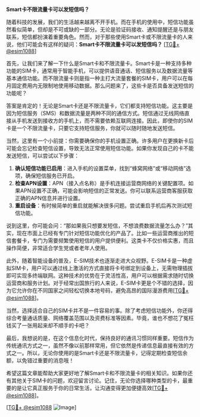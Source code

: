 **Smart卡不限流量卡可以发短信吗？**

随着科技的发展，我们的生活越来越离不开手机。而在手机的使用中，短信功能虽然看似简单，但却是不可或缺的一部分。无论是验证码接收、通知提醒还是与朋友联系，短信都扮演着重要角色。然而，对于那些使用Smart卡或不限流量卡的人来说，他们可能会有这样的疑问：**Smart卡不限流量卡可以发短信吗？** [[TG💪+ @esim1088](https://t.me/s/esim1088)]

首先，让我们来了解一下什么是Smart卡和不限流量卡。Smart卡是一种支持多种功能的SIM卡，通常用于智能手机，可以提供语音通话、短信服务以及数据流量等基本通信功能。而不限流量卡则是指一种主打大流量套餐的SIM卡，用户可以在每月固定费用内无限制地使用移动数据。那么问题来了，这些卡是否具备发送短信的功能呢？

答案是肯定的！无论是Smart卡还是不限流量卡，它们都支持短信功能。这主要是因为短信服务（SMS）和数据流量是两种不同的通信方式。短信通过无线网络直接从手机发送到接收方的手机上，而不需要依赖互联网连接。因此，即使你的SIM卡是一个不限流量卡，只要它支持短信服务，你就可以随时随地发送短信。

当然，这里有一个小前提：你需要确保你的手机设置正确。许多用户在更换新卡后可能会忘记检查短信设置，导致无法正常使用短信功能。如果你发现自己的卡不能发送短信，可以尝试以下步骤：

1. **确认短信功能已启用**：进入手机的设置菜单，找到“蜂窝网络”或“移动网络”选项，确保短信服务已开启。
2. **检查APN设置**：APN（接入点名称）是手机连接运营商网络的关键配置项。如果APN设置不正确，可能会影响短信的正常发送。你可以联系运营商客服获取正确的APN信息并进行设置。
3. **重启设备**：有时候简单的重启就能解决很多问题。尝试重启手机后再次测试短信功能。

说到这里，你可能会问：“那如果我只想要发短信，不想浪费数据流量怎么办？”其实，现在市面上已经有专门针对短信功能优化的产品了。比如一些运营商推出的短信套餐卡，专门为需要频繁使用短信的用户提供便利。这类卡不仅价格实惠，而且操作简便，非常适合学生党或者老年人使用。

此外，随着智能设备的普及，E-SIM技术也逐渐走进大众视野。E-SIM卡是一种虚拟SIM卡，用户可以通过线上激活的方式直接将卡号绑定到设备上，无需物理插拔即可实现多终端联网。这种技术的优势在于灵活性高，用户可以根据需求随时切换运营商和服务计划。对于经常出国旅行的人来说，E-SIM卡更是个不错的选择，因为它允许你在不同国家之间轻松切换本地号码，避免高昂的国际漫游费用[[TG💪+ @esim1088](https://t.me/s/esim1088)]。

当然，选择适合自己的SIM卡并不是一件容易的事。除了考虑短信功能外，你还得综合考量通话质量、网络覆盖范围以及资费标准等因素。毕竟，谁也不想花了冤枉钱买了一张用起来却不顺手的卡吧？

最后，我想说的是，在这个信息化时代，保持良好的通讯习惯同样重要。短信作为传统通讯方式之一，虽然不像以前那样常用，但它依然是传递信息最直接有效的方式之一。所以，无论你使用的是Smart卡还是不限流量卡，记得定期检查短信余额，以免错过重要的消息哦！

希望这篇文章能帮助大家更好地了解Smart卡和不限流量卡的相关知识。如果你还有其他关于SIM卡的问题，欢迎留言讨论。记住，无论你选择哪种类型的卡，最重要的是让它真正服务于你的日常生活，让沟通变得更加便捷高效[[TG💪+ @esim1088](https://t.me/s/esim1088)]。

[[TG💪+ @esim1088](https://t.me/s/esim1088) ![Image](https://i.postimg.cc/4NQfJmqS/Snipaste-2025-05-13-00-14-12.png)]